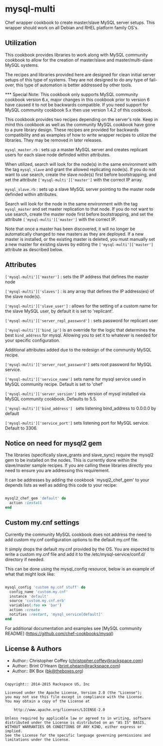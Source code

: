 mysql-multi
===========

Chef wrapper cookbook to create master/slave MySQL server setups. This wrapper
should work on all Debian and RHEL platform family OS's.

Utilization
------------

This cookbook provides libraries to work along with MySQL community cookbook to
allow for the creation of master/slave and master/multi-slave MySQL systems.

The recipes and libraries provided here are designed for clean initial server setups of
this type of systems. They are not designed to do any type of fail-over, this type
of automation is better addressed by other tools.

*** Special Note:
This cookbook only supports MySQL community cookbook version 6.x, major changes
in this cookbook prior to version 6 have caused it to not be backwards compatible.
If you need support for MySQL community cookbook 5.x then use version 1.4.2 of
this cookbook.

This cookbook provides two recipes depending on the server's role. Keep in mind this
cookbook as well as the community MySQL cookbook have gone to a pure library design.
These recipes are provided for backwards compatibility and as examples of how to
write wrapper recipes to utilize the libraries. They may be removed in later releases.

`mysql_master.rb` : sets up a master MySQL server and creates replicant users
for each slave node definded within attributes.

When utilized, search will look for the node(s) in the same environment with the tag
`mysql_slave` and grant the allowed replicating node(s). If you do not want to
use search, create the slave node(s) first before bootstrapping, and set the
attribute `['mysql-multi']['master']` with the correct IP array.

`mysql_slave.rb` : sets up a slave MySQL server pointing to the master node
definded within attributes.

Search will look for the node in the same environment with the tag
`mysql_master` and set master replication to that node. If you do not want to
use search, create the master node first before bootstrapping, and set the
attribute `['mysql-multi']['master']` with the correct IP.

Note that once a master has been discovered, it will no longer be automatically
changed to new masters as they are deployed. If a new master is installed, or
the existing master is deleted, you must manually set a new master for existing
slaves by editing the `['mysql-multi']['master']` attribute as described below.

Attributes
-----------

`['mysql-multi']['master']` : sets the IP address that defines the master node

`['mysql-multi']['slaves']` : is any array that defines the IP address(es) of
the slave node(s).

`['mysql-multi']['slave_user']` : allows for the setting of a custom name for
the slave MySQL user, by default it is set to 'replicant'.

`['mysql-multi']['server_repl_password']` : sets password for replicant user

`['mysql-multi']['bind_ip']` is an override for the logic that determines the
best `bind_address` for mysql. Allowing you to set it to whatever is needed for
your specific configuration.

Additional attributes added due to the redesign of the community MySQL recipe.

`['mysql-multi']['server_root_password']` sets root password for MySQL service.

`['mysql-multi']['service_name']` sets name for mysql service used in MySQL community recipe. Default is set to 'chef'

`['mysql-multi']['server_version']` sets version of mysql installed via MySQL community cookbook. Defaults to 5.5.

`['mysql-multi']['bind_address'] ` sets listening bind_address to 0.0.0.0 by default

`['mysql-multi']['service_port']` sets listening port for MySQL service. Default to 3306.

Notice on need for mysql2 gem
-------------------------------

The libraries (specifically slave_grants and slave_sync) require the mysql2 gem to be
installed on the nodes. This is currently done within the slave/master sample recipes. If
you are calling these libraries directly you need to ensure you are addressing this
requirement.

It can be addresses by adding the cookbook `mysql2_chef_gem' to your depends lists
as well as adding this code to your recipe:

```ruby

mysql2_chef_gem 'default' do
  action :install
end

```

Custom my.cnf settings
------------------------

Currently the community MySQL cookbook does not address the need to add custom my.cnf configuration options to the default my.cnf file.

It simply drops the default my.cnf provided by the OS. You are expected to write a custom my.cnf file and add it to the /etc/mysql-service/conf.d/ directory if needed.

This can be done using the mysql_config resource, below is an example of what that might look like:

```ruby

mysql_config 'custom my.cnf stuff' do
  config_name 'custom.my.cnf'
  instance 'default'
  source 'custom.my.cnf.erb'
  variables(:foo => 'bar')
  action :create
  notifies :restart, 'mysql_service[default]'
end

```

For additional documentation and examples see [MySQL community README] (https://github.com/chef-cookbooks/mysql)


License & Authors
-----------------
- Author:: Christopher Coffey (<christopher.coffey@rackspace.com>)
- Author:: Brint O'Hearn (<brint.ohearn@rackspace.com>)
- Author:: BK Box (<bk@theboxes.org>)

```text

Copyright:: 2014-2015 Rackspace US, Inc

Licensed under the Apache License, Version 2.0 (the "License");
you may not use this file except in compliance with the License.
You may obtain a copy of the License at

    http://www.apache.org/licenses/LICENSE-2.0

Unless required by applicable law or agreed to in writing, software
distributed under the License is distributed on an "AS IS" BASIS,
WITHOUT WARRANTIES OR CONDITIONS OF ANY KIND, either express or implied.
See the License for the specific language governing permissions and
limitations under the License.
```
